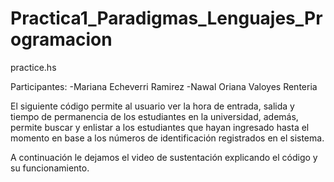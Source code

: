 # Practica1_Paradigmas_Lenguajes_Programacion

practice.hs

Participantes:
-Mariana Echeverri Ramirez 
-Nawal Oriana Valoyes Renteria

El siguiente código permite al usuario ver la hora de entrada, salida y tiempo de permanencia de los estudiantes en la universidad, además, permite buscar y enlistar a los estudiantes que hayan ingresado hasta el momento en base a los números de identificación registrados en el sistema. 

A continuación le dejamos el video de sustentación explicando el código y su funcionamiento.
